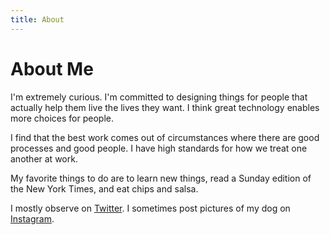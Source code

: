 ```yaml
---
title: About
---
```


# About Me

I'm extremely curious. I'm committed to designing things for people that actually help them live the lives they want. I think great technology enables more choices for people.  

I find that the best work comes out of circumstances where there are good processes and good people. I have high standards for how we treat one another at work. 

My favorite things to do are to learn new things, read a Sunday edition of the New York Times, and 
eat chips and salsa.

I mostly observe on [Twitter](https://twitter.com/ruth_buchanan). I sometimes post pictures of my dog on [Instagram](https://www.instagram.com/ruth_buchanan/). 











